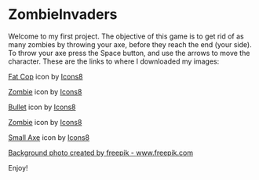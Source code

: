 # ZombieInvaders
Welcome to my first project. The objective of this game is to get rid of as many zombies by throwing your axe, before they reach the end (your side). To throw your axe press the Space button, and use the arrows to move the character. These are the links to where I downloaded my images: 

<a target="_blank" href="https://icons8.com/icon/123580/fat-cop">Fat Cop</a> icon by <a target="_blank" href="https://icons8.com">Icons8</a>

<a target="_blank" href="https://icons8.com/icon/107426/zombie">Zombie</a> icon by <a target="_blank" href="https://icons8.com">Icons8</a>

<a target="_blank" href="https://icons8.com/icon/69069/bullet">Bullet</a> icon by <a target="_blank" href="https://icons8.com">Icons8</a>

<a target="_blank" href="https://icons8.com/icon/FEAnqKEGdXgO/zombie">Zombie</a> icon by <a target="_blank" href="https://icons8.com">Icons8</a>


<a target="_blank" href="https://icons8.com/icon/81685/small-axe">Small Axe</a> icon by <a target="_blank" href="https://icons8.com">Icons8</a>


<a href='https://www.freepik.com/photos/background'>Background photo created by freepik - www.freepik.com</a>

Enjoy!
